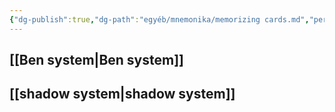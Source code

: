```yaml
---
{"dg-publish":true,"dg-path":"egyéb/mnemonika/memorizing cards.md","permalink":"/egyeb/mnemonika/memorizing-cards/"}
---
```


## [[Ben system\|Ben system]]

## [[shadow system\|shadow system]]
